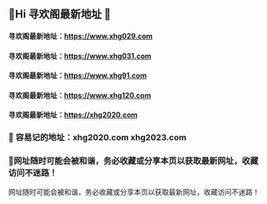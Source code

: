 
##  👋Hi 寻欢阁最新地址 🙏

####  寻欢阁最新地址：https://www.xhg029.com

####  寻欢阁最新地址：https://www.xhg031.com

#### 寻欢阁最新地址：https://www.xhg91.com

####  寻欢阁最新地址：https://www.xhg120.com

####  寻欢阁最新地址：https://xhg2020.com

### 👋 容易记的地址：xhg2020.com xhg2023.com 

### 👋网址随时可能会被和谐，务必收藏或分享本页以获取最新网址，收藏访问不迷路！

网址随时可能会被和谐，务必收藏或分享本页以获取最新网址，收藏访问不迷路！
